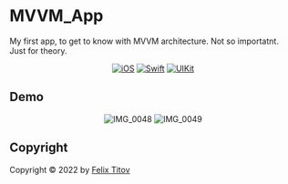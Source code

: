 # MVVM_App

My first app, to get to know with MVVM architecture. Not so importatnt. Just for theory.

<div align="center">
  
  [![iOS](https://img.shields.io/badge/iOS-15.5-blue)](https://www.apple.com/ru/ios/ios-15/)
  [![Swift](https://img.shields.io/badge/Swift-5.5-orange)](https://developer.apple.com/documentation/swift)
  [![UIKit](https://img.shields.io/badge/UIKit-%20LTS-yellowgreen)](https://developer.apple.com/documentation/uikit)
  
</div>

## Demo

<div align="center">

![IMG_0048](https://user-images.githubusercontent.com/56549889/182044419-5bc221db-0df1-47a0-84dd-bd54b6265f7a.PNG)
![IMG_0049](https://user-images.githubusercontent.com/56549889/182044425-6e43d649-7e59-4a1a-8f2c-c87d2aa82dc2.PNG)

</div>


## Copyright

Copyright © 2022 by [Felix Titov](https://github.com/filtitov2001)
